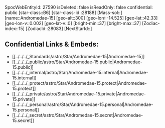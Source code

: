 ﻿---
location:
- 42.33
- 14.525
- 300
tags:
- astro/Star
type: Star
---

SpocWebEntityId: 27590
isDeleted: false
isReadOnly: false
confidential: public
[star-class::B6]
[star-class-id::28188]
[Mass-sol::]
[name::Andromedae-15]
[geo-alt::300]
[geo-lon::-14.525]
[geo-lat::42.33]
[geo-lon-v::0.002]
[geo-lat-v::0]
[bright-min::37]
[bright-max::37]
[Zodiac-index::15]
[ZodiacId::28083]
[NextStarId::]



## Confidential Links & Embeds: 
- [[../../../_Standards/astro/Star/Andromedae-15|Andromedae-15]] 
- [[../../../_public/astro/Star/Andromedae-15.public|Andromedae-15.public]] 
- [[../../../_internal/astro/Star/Andromedae-15.internal|Andromedae-15.internal]] 
- [[../../../_protect/astro/Star/Andromedae-15.protect|Andromedae-15.protect]] 
- [[../../../_private/astro/Star/Andromedae-15.private|Andromedae-15.private]] 
- [[../../../_personal/astro/Star/Andromedae-15.personal|Andromedae-15.personal]] 
- [[../../../_secret/astro/Star/Andromedae-15.secret|Andromedae-15.secret]]

